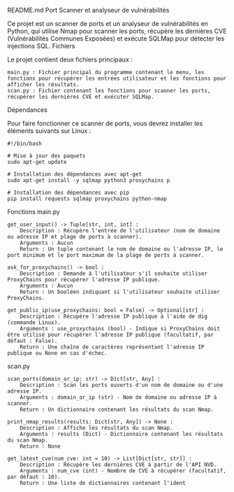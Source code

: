 README.md
Port Scanner et analyseur de vulnérabilités

Ce projet est un scanner de ports et un analyseur de vulnérabilités en Python, qui utilise Nmap pour scanner les ports, récupère les dernières CVE (Vulnérabilités Communes Exposées) et exécute SQLMap pour détecter les injections SQL.
Fichiers

Le projet contient deux fichiers principaux :

    main.py : Fichier principal du programme contenant le menu, les fonctions pour récupérer les entrées utilisateur et les fonctions pour afficher les résultats.
    scan.py : Fichier contenant les fonctions pour scanner les ports, récupérer les dernières CVE et exécuter SQLMap.

Dépendances

Pour faire fonctionner ce scanner de ports, vous devrez installer les éléments suivants sur Linux :

    #!/bin/bash

    # Mise à jour des paquets
    sudo apt-get update

    # Installation des dépendances avec apt-get
    sudo apt-get install -y sqlmap python3 proxychains p

    # Installation des dépendances avec pip
    pip install requests sqlmap proxychains python-nmap

Fonctions
main.py

    get_user_input() -> Tuple[str, int, int] :
        Description : Récupère l'entrée de l'utilisateur (nom de domaine ou adresse IP et plage de ports à scanner).
        Arguments : Aucun
        Return : Un tuple contenant le nom de domaine ou l'adresse IP, le port minimum et le port maximum de la plage de ports à scanner.

    ask_for_proxychains() -> bool :
        Description : Demande à l'utilisateur s'il souhaite utiliser ProxyChains pour récupérer l'adresse IP publique.
        Arguments : Aucun
        Return : Un booléen indiquant si l'utilisateur souhaite utiliser ProxyChains.

    get_public_ip(use_proxychains: bool = False) -> Optional[str] :
        Description : Récupère l'adresse IP publique à l'aide de dig (commande Linux).
        Arguments : use_proxychains (bool) - Indique si ProxyChains doit être utilisé pour récupérer l'adresse IP publique (facultatif, par défaut : False).
        Return : Une chaîne de caractères représentant l'adresse IP publique ou None en cas d'échec.

scan.py

    scan_ports(domain_or_ip: str) -> Dict[str, Any] :
        Description : Scan les ports ouverts d'un nom de domaine ou d'une adresse IP.
        Arguments : domain_or_ip (str) - Nom de domaine ou adresse IP à scanner.
        Return : Un dictionnaire contenant les résultats du scan Nmap.

    print_nmap_results(results: Dict[str, Any]) -> None :
        Description : Affiche les résultats du scan Nmap.
        Arguments : results (Dict) - Dictionnaire contenant les résultats du scan Nmap.
        Return : None

    get_latest_cve(num_cve: int = 10) -> List[Dict[str, str]] :
        Description : Récupère les dernières CVE à partir de l'API NVD.
        Arguments : num_cve (int) - Nombre de CVE à récupérer (facultatif, par défaut : 10).
        Return : Une liste de dictionnaires contenant l'ident
